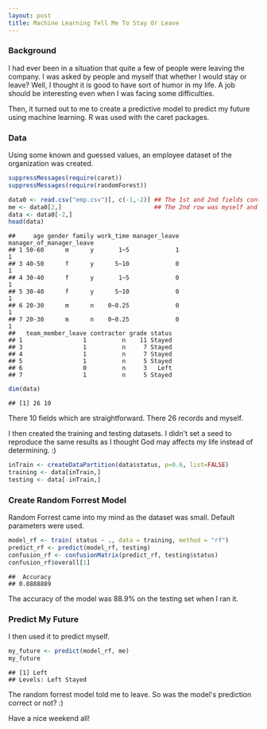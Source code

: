 ```yaml
---
layout: post
title: Machine Learning Tell Me To Stay Or Leave
---
```


### Background
I had ever been in a situation that quite a few of people were leaving the company. I was asked by people and myself that whether I would stay or leave? Well, I thought it is good to have sort of humor in my life. A job should be interesting even when I was facing some difficulties.

Then, it turned out to me to create a predictive model to predict my future using machine learning. R was used with the caret packages.

### Data
Using some known and guessed values, an employee dataset of the organization was created.


```r
suppressMessages(require(caret))
suppressMessages(require(randomForest))

data0 <- read.csv("emp.csv")[, c(-1,-2)] ## The 1st and 2nd fields contains identities and were removed.
me <- data0[2,]                          ## The 2nd row was myself and was removed.
data <- data0[-2,]
head(data)
```

```
##     age gender family work_time manager_leave manager_of_manager_leave
## 1 50-60      m      y       1~5             1                        1
## 3 40-50      f      y      5~10             0                        1
## 4 30-40      f      y       1~5             0                        1
## 5 30-40      f      y      5~10             0                        1
## 6 20-30      m      n    0~0.25             0                        1
## 7 20-30      m      n    0~0.25             0                        1
##   team_member_leave contractor grade status
## 1                 1          n    11 Stayed
## 3                 1          n     7 Stayed
## 4                 1          n     7 Stayed
## 5                 1          n     5 Stayed
## 6                 0          n     3   Left
## 7                 1          n     5 Stayed
```

```r
dim(data)
```

```
## [1] 26 10
```

There 10 fields which are straightforward. There 26 records and myself.

I then created the training and testing datasets. I didn't set a seed to reproduce the same results as I thought God may affects my life instead of determining. :)


```r
inTrain <- createDataPartition(data$status, p=0.6, list=FALSE)
training <- data[inTrain,]
testing <- data[-inTrain,]
```

### Create Random Forrest Model
Random Forrest came into my mind as the dataset was small. Default parameters were used.

```r
model_rf <- train( status ~ ., data = training, method = "rf")
predict_rf <- predict(model_rf, testing)
confusion_rf <- confusionMatrix(predict_rf, testing$status)
confusion_rf$overall[1]
```

```
##  Accuracy 
## 0.8888889
```
The accuracy of the model was 88.9% on the testing set when I ran it. 

### Predict My Future
I then used it to predict myself.

```r
my_future <- predict(model_rf, me)
my_future
```

```
## [1] Left
## Levels: Left Stayed
```
The random forrest model told me to leave. So was the model's prediction correct or not? :)

Have a nice weekend all!

